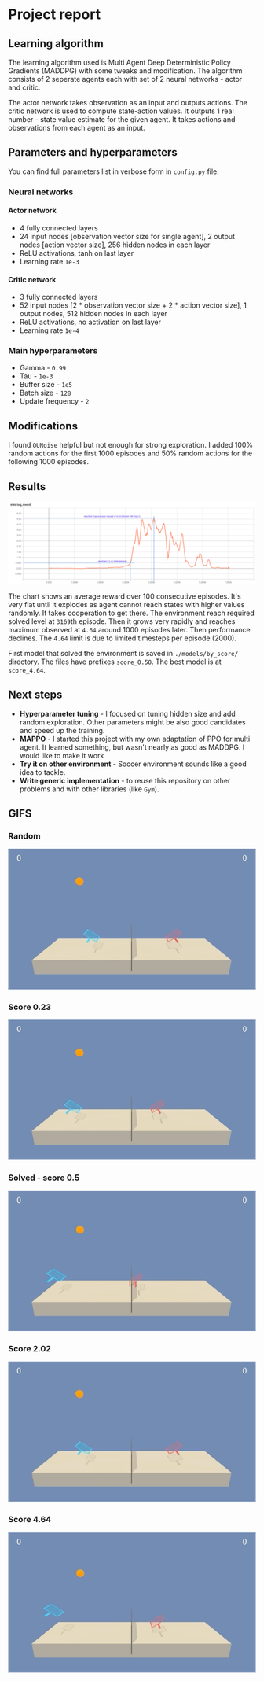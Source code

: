 # Project report

## Learning algorithm

The learning algorithm used is Multi Agent Deep Deterministic Policy Gradients (MADDPG) with some tweaks and modification. The algorithm consists of 2 seperate agents each with set of 2 neural networks - actor and critic.

The actor network takes observation as an input and outputs actions. The critic network is used to compute state-action values. It outputs 1 real number - state value estimate for the given agent. It takes actions and observations from each agent as an input.

## Parameters and hyperparameters

You can find full parameters list in verbose form in `config.py` file.

### Neural networks

#### Actor network

- 4 fully connected layers
- 24 input nodes [observation vector size for single agent], 2 output nodes [action vector size], 256 hidden nodes in each layer
- ReLU activations, tanh on last layer
- Learning rate `1e-3`

#### Critic network

- 3 fully connected layers
- 52 input nodes [2 * observation vector size + 2 * action vector size], 1 output nodes, 512 hidden nodes in each layer
- ReLU activations, no activation on last layer
- Learning rate `1e-4`

### Main hyperparameters

- Gamma - `0.99`
- Tau - `1e-3`
- Buffer size - `1e5`
- Batch size - `128`
- Update frequency - `2`

## Modifications

I found `OUNoise` helpful but not enough for strong exploration. I added 100% random actions for the first 1000 episodes and 50% random actions for the following 1000 episodes.

## Results

![](images/chart.png)

The chart shows an average reward over 100 consecutive episodes. It's very flat until it explodes as agent cannot reach states with higher values randomly. It takes cooperation to get there. The environment reach required solved level at `3169`th episode. Then it grows very rapidly and reaches maximum observed at `4.64` around 1000 episodes later. Then performance declines. The `4.64` limit is due to limited timesteps per episode (2000). 

First model that solved the environment is saved in `./models/by_score/` directory. The files have prefixes `score_0.50`. The best model is at `score_4.64`.

## Next steps

- **Hyperparameter tuning** - I focused on tuning hidden size and add random exploration. Other parameters might be also good candidates and speed up the training.
- **MAPPO** -  I started this project with my own adaptation of PPO for multi agent. It learned something, but wasn't nearly as good as MADDPG. I would like to make it work
- **Try it on other environment** - Soccer environment sounds like a good idea to tackle.
- **Write generic implementation** - to reuse this repository on other problems and with other libraries (like `Gym`).

## GIFS

### Random

![](images/agent_random.gif)

### Score 0.23

![](images/agent_023.gif)

### Solved - score 0.5

![](images/agent_050.gif)

### Score 2.02

![](images/agent_202.gif)

### Score 4.64

![](images/agent_max.gif)
